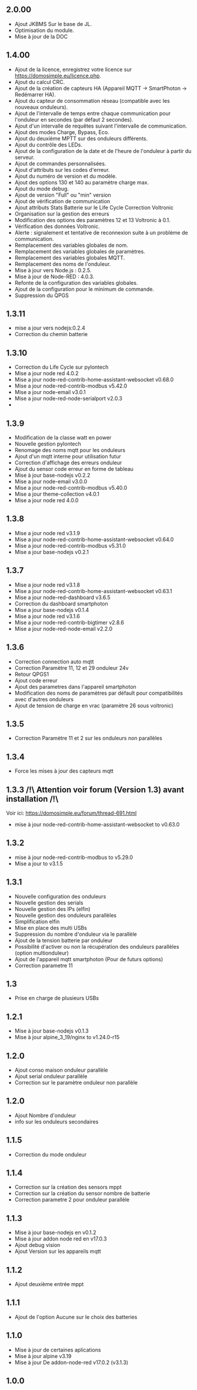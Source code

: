 ## 2.0.00
- Ajout JKBMS Sur le base de JL.
- Optimisation du module.
- Mise à jour de la DOC

## 1.4.00
- Ajout de la licence, enregistrez votre licence sur https://domosimple.eu/licence.php.
- Ajout du calcul CRC.
- Ajout de la création de capteurs HA (Appareil MQTT → SmartPhoton → Redémarrer HA).
- Ajout du capteur de consommation réseau (compatible avec les nouveaux onduleurs).
- Ajout de l'intervalle de temps entre chaque communication pour l'onduleur en secondes (par défaut 2 secondes).
- Ajout d'un intervalle de requêtes suivant l'intervalle de communication.
- Ajout des modes Charge, Bypass, Eco.
- Ajout du deuxième MPTT sur des onduleurs différents.
- Ajout du contrôle des LEDs.
- Ajout de la configuration de la date et de l'heure de l'onduleur à partir du serveur.
- Ajout de commandes personnalisées.
- Ajout d'attributs sur les codes d'erreur.
- Ajout du numéro de version et du modèle.
- Ajout des options 130 et 140 au paramètre charge max.
- Ajout du mode debug.
- Ajout de version "Full" ou "min" version 
- Ajout de vérification de communication
- Ajout attributs Stats Batterie sur le Life Cycle Correction Voltronic
- Organisation sur la gestion des erreurs
- Modification des options des paramètres 12 et 13 Voltronic à 0.1.
- Vérification des données Voltronic.
- Alerte : signalement et tentative de reconnexion suite à un problème de communication.
- Remplacement des variables globales de nom.
- Remplacement des variables globales de paramètres.
- Remplacement des variables globales MQTT.
- Remplacement des noms de l'onduleur.
- Mise à jour vers Node.js : 0.2.5.
- Mise à jour de Node-RED : 4.0.3.
- Refonte de la configuration des variables globales.
- Ajout de la configuration pour le minimum de commande.
- Suppression du QPGS



## 1.3.11
- mise a jour vers nodejs:0.2.4
- Correction du chemin batterie


## 1.3.10
- Correction du Life Cycle sur pylontech
- Mise a jour node red 4.0.2
- Mise a jour node-red-contrib-home-assistant-websocket v0.68.0
- Mise a jour node-red-contrib-modbus v5.42.0
- Mise a jour node-email v3.0.1
- Mise a jour node-red-node-serialport v2.0.3
- 

## 1.3.9
- Modification de la classe watt en power
- Nouvelle gestion pylontech
- Renomage des noms mqtt pour les onduleurs
- Ajout d'un mqtt interne pour utilisation futur
- Correction d'affichage des erreurs onduleur
- Ajout du sensor code erreur en forme de tableau
- Mise à jour base-nodejs v0.2.2
- Mise a jour node-email v3.0.0
- Mise a jour node-red-contrib-modbus v5.40.0
- Mise a jour theme-collection v4.0.1
- Mise a jour node red 4.0.0

## 1.3.8
- Mise a jour node red v3.1.9
- Mise a jour node-red-contrib-home-assistant-websocket v0.64.0
- Mise a jour node-red-contrib-modbus v5.31.0
- Mise a jour base-nodejs v0.2.1

## 1.3.7
- Mise a jour node red v3.1.8
- Mise a jour node-red-contrib-home-assistant-websocket v0.63.1
- Mise a jour node-red-dashboard v3.6.5
- Correction du dashboard smartphoton
- Mise a jour base-nodejs v0.1.4
- Mise a jour node red v3.1.6
- Mise a jour node-red-contrib-bigtimer v2.8.6
- Mise a jour node-red-node-email v2.2.0

## 1.3.6
- Correction connection auto mqtt
- Correction Paramètre 11, 12 et 29 onduleur 24v
- Retour QPGS1
- Ajout code erreur
- Ajout des parametres dans l'appareil smartphoton
- Modification des noms de paramètres par défault pour compatibilités avec d'autres onduleurs
- Ajout de tension de charge en vrac (paramètre 26 sous voltronic)

## 1.3.5
- Correction Paramètre 11 et 2 sur les onduleurs non parallèles

## 1.3.4
- Force les mises à jour des capteurs mqtt

## 1.3.3 /!\ Attention voir forum (Version 1.3) avant installation /!\ 
Voir ici: https://domosimple.eu/forum/thread-691.html
- mise à jour node-red-contrib-home-assistant-websocket to v0.63.0

## 1.3.2  
- mise à jour node-red-contrib-modbus to v5.29.0
- Mise a jour to v3.1.5

## 1.3.1
- Nouvelle configuration des onduleurs
- Nouvelle gestion des serials
- Nouvelle gestion des IPs (elfin)
- Nouvelle gestion des onduleurs parallèles
- Simplification elfin
- Mise en place des multi USBs
- Suppression du nombre d'onduleur via le parallèle
- Ajout de la tension batterie par onduleur
- Possibilité d'activer ou non la récupération des onduleurs parallèles (option multionduleur)
- Ajout de l'appareil mqtt smartphoton (Pour de futurs options)
- Correction parametre 11

## 1.3
- Prise en charge de plusieurs USBs

## 1.2.1
- Mise à jour base-nodejs v0.1.3
- Mise à jour alpine_3_19/nginx to v1.24.0-r15

## 1.2.0
- Ajout conso maison onduleur parallèle
- Ajout serial onduleur parallèle
- Correction sur le paramètre onduleur non parallèle

## 1.2.0
- Ajout Nombre d'onduleur
- info sur les onduleurs secondaires

## 1.1.5
- Correction du mode onduleur

## 1.1.4
- Correction sur la création des sensors mppt
- Correction sur la création du sensor nombre de batterie
- Correction parametre 2 pour onduleur parallèle

## 1.1.3
- Mise à jour base-nodejs en v0.1.2
- Mise à jour addon node red en v17.0.3
- Ajout debug vision
- Ajout Version sur les appareils mqtt

## 1.1.2
- Ajout deuxième entrée mppt

## 1.1.1
- Ajout de l'option Aucune sur le choix des batteries

## 1.1.0
- Mise à jour de certaines aplications
- Mise à jour alpine v3.19
- Mise à jour De addon-node-red v17.0.2 (v3.1.3)

## 1.0.0

